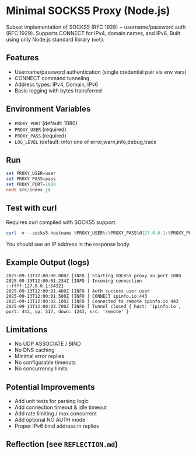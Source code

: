 # Minimal SOCKS5 Proxy (Node.js)

Subset implementation of SOCKS5 (RFC 1928) + username/password auth (RFC 1929). Supports CONNECT for IPv4, domain names, and IPv6. Built using only Node.js standard library (`net`).

## Features

- Username/password authentication (single credential pair via env vars)
- CONNECT command tunneling
- Address types: IPv4, Domain, IPv6
- Basic logging with bytes transferred

## Environment Variables

- `PROXY_PORT` (default: 1080)
- `PROXY_USER` (required)
- `PROXY_PASS` (required)
- `LOG_LEVEL` (default: info) one of error,warn,info,debug,trace

## Run

```powershell
set PROXY_USER=user
set PROXY_PASS=pass
set PROXY_PORT=1080
node src/index.js
```

## Test with curl

Requires curl compiled with SOCKS5 support.

```powershell
curl -v --socks5-hostname %PROXY_USER%:%PROXY_PASS%@127.0.0.1:%PROXY_PORT% https://ipinfo.io/ip
```

You should see an IP address in the response body.

## Example Output (logs)

```
2025-09-13T12:00:00.000Z [INFO ] Starting SOCKS5 proxy on port 1080
2025-09-13T12:00:01.234Z [INFO ] Incoming connection ::ffff:127.0.0.1:54321
2025-09-13T12:00:01.400Z [INFO ] Auth success user user
2025-09-13T12:00:01.500Z [INFO ] CONNECT ipinfo.io:443
2025-09-13T12:00:02.100Z [INFO ] Connected to remote ipinfo.io 443
2025-09-13T12:00:03.700Z [INFO ] Tunnel closed { host: 'ipinfo.io', port: 443, up: 517, down: 1243, src: 'remote' }
```

## Limitations

- No UDP ASSOCIATE / BIND
- No DNS caching
- Minimal error replies
- No configurable timeouts
- No concurrency limits

## Potential Improvements

- Add unit tests for parsing logic
- Add connection timeout & idle timeout
- Add rate limiting / max concurrent
- Add optional NO AUTH mode
- Proper IPv6 bind address in replies

## Reflection (see `REFLECTION.md`)
